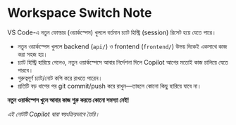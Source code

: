 # Workspace Switch Note

VS Code-এ নতুন ফোল্ডার (ওয়ার্কস্পেস) খুললে বর্তমান চ্যাট হিস্ট্রি (session) রিসেট হয়ে যেতে পারে।

- নতুন ওয়ার্কস্পেস খুললে backend (`api/`) ও frontend (`frontend/`) উভয় দিকেই একসাথে কাজ করা সহজ হয়।
- চ্যাট হিস্ট্রি হারিয়ে গেলেও, নতুন ওয়ার্কস্পেসে আবার নির্দেশনা দিলে Copilot আগের মতোই কাজ চালিয়ে যেতে পারবে।
- গুরুত্বপূর্ণ চ্যাট/নোট কপি করে রাখতে পারেন।
- প্রতিটি বড় ধাপের পর git commit/push করে রাখুন—তাহলে কোনো কিছু হারিয়ে যাবে না।

**নতুন ওয়ার্কস্পেস খুলে আবার কাজ শুরু করতে কোনো সমস্যা নেই!**

_এই নোটটি Copilot দ্বারা স্বয়ংক্রিয়ভাবে তৈরি।_
